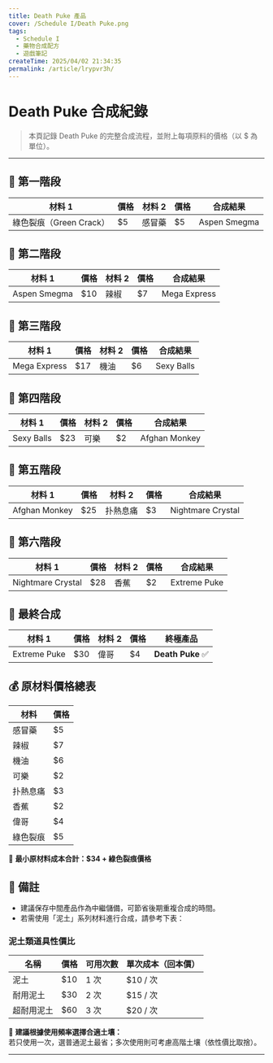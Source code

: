 ```yaml
---
title: Death Puke 產品
cover: /Schedule I/Death Puke.png
tags:
  - Schedule I
  - 藥物合成配方
  - 遊戲筆記
createTime: 2025/04/02 21:34:35
permalink: /article/lrypvr3h/
---
```

# Death Puke 合成紀錄

> 本頁記錄 Death Puke 的完整合成流程，並附上每項原料的價格（以 $ 為單位）。

---

## 🔹 第一階段

| 材料 1         | 價格 | 材料 2   | 價格 | 合成結果        |
|----------------|------|-----------|------|-----------------|
| 綠色裂痕（Green Crack） | $5   | 感冒藥   | $5   | Aspen Smegma    |

## 🔹 第二階段

| 材料 1         | 價格 | 材料 2 | 價格 | 合成結果      |
|----------------|------|--------|------|---------------|
| Aspen Smegma   | $10   | 辣椒   | $7   | Mega Express  |

## 🔹 第三階段

| 材料 1        | 價格 | 材料 2 | 價格 | 合成結果     |
|---------------|------|--------|------|--------------|
| Mega Express  | $17   | 機油   | $6   | Sexy Balls   |

## 🔹 第四階段

| 材料 1     | 價格 | 材料 2 | 價格 | 合成結果        |
|------------|------|--------|------|-----------------|
| Sexy Balls | $23   | 可樂   | $2   | Afghan Monkey   |

## 🔹 第五階段

| 材料 1         | 價格 | 材料 2     | 價格 | 合成結果          |
|----------------|------|------------|------|-------------------|
| Afghan Monkey  | $25   | 扑熱息痛   | $3   | Nightmare Crystal |

## 🔹 第六階段

| 材料 1            | 價格 | 材料 2 | 價格 | 合成結果     |
|-------------------|------|--------|------|--------------|
| Nightmare Crystal | $28   | 香蕉   | $2   | Extreme Puke |

## 🔹 最終合成

| 材料 1       | 價格 | 材料 2 | 價格 | 終極產品    |
|--------------|------|--------|------|-------------|
| Extreme Puke | $30   | 偉哥   | $4   | **Death Puke** ✅ |

## 💰 原材料價格總表

| 材料       | 價格 |
|------------|------|
| 感冒藥     | $5   |
| 辣椒       | $7   |
| 機油       | $6   |
| 可樂       | $2   |
| 扑熱息痛   | $3   |
| 香蕉       | $2   |
| 偉哥       | $4   |
| 綠色裂痕   | $5   |

🧮 **最小原材料成本合計：$34 + 綠色裂痕價格**

## 📌 備註

- 建議保存中間產品作為中繼儲備，可節省後期重複合成的時間。
- 若需使用「泥土」系列材料進行合成，請參考下表：

### 泥土類道具性價比

| 名稱         | 價格 | 可用次數 | 單次成本（回本價） |
|--------------|------|-----------|---------------------|
| 泥土         | $10  | 1 次      | $10 / 次            |
| 耐用泥土     | $30  | 2 次      | $15 / 次            |
| 超耐用泥土   | $60  | 3 次      | $20 / 次            |

🧮 **建議根據使用頻率選擇合適土壤：**  
若只使用一次，選普通泥土最省；多次使用則可考慮高階土壤（依性價比取捨）。

---
